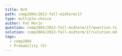 ```yaml
---
title: N/A
path: comp2804/2013-fall-midterm/17
type: multiple-choice
author: Pat Morin
question: comp2804/2013-fall-midterm/17/question.ts
solution: comp2804/2013-fall-midterm/17/solution.md
tags:
  - comp2804
  - Probability (5)
---
```

